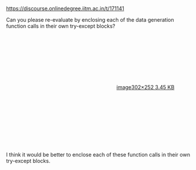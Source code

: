 https://discourse.onlinedegree.iitm.ac.in/t/171141

Can you please re-evaluate by enclosing each of the data generation function calls in their own try-except blocks?<br/>
<div class="lightbox-wrapper"><a class="lightbox" data-download-href="/uploads/short-url/eQVQww2TLZd4V84EezSUFxCArFA.png?dl=1" href="https://europe1.discourse-cdn.com/flex013/uploads/iitm/original/3X/6/8/681a3a02c951eaf7014d116d45b9ac35b8fdd2de.png" rel="noopener nofollow ugc" title="image"><div class="meta"><svg aria-hidden="true" class="fa d-icon d-icon-far-image svg-icon"><use href="#far-image"></use></svg><span class="filename">image</span><span class="informations">302×252 3.45 KB</span><svg aria-hidden="true" class="fa d-icon d-icon-discourse-expand svg-icon"><use href="#discourse-expand"></use></svg></div></a></div><br/>
I think it would be better to enclose each of these function calls in their own try-except blocks.